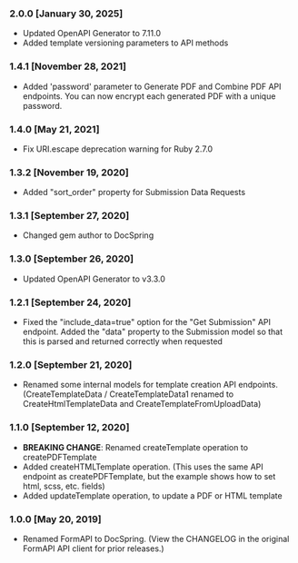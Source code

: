 ### 2.0.0 [January 30, 2025]

- Updated OpenAPI Generator to 7.11.0
- Added template versioning parameters to API methods

### 1.4.1 [November 28, 2021]

- Added 'password' parameter to Generate PDF and Combine PDF API endpoints. You can now encrypt each generated PDF with a unique password.

### 1.4.0 [May 21, 2021]

- Fix URI.escape deprecation warning for Ruby 2.7.0

### 1.3.2 [November 19, 2020]

- Added "sort_order" property for Submission Data Requests

### 1.3.1 [September 27, 2020]

- Changed gem author to DocSpring

### 1.3.0 [September 26, 2020]

- Updated OpenAPI Generator to v3.3.0

### 1.2.1 [September 24, 2020]

- Fixed the "include_data=true" option for the "Get Submission" API endpoint. Added the "data" property to the Submission model so that this is parsed and returned correctly when requested

### 1.2.0 [September 21, 2020]

- Renamed some internal models for template creation API endpoints. (CreateTemplateData / CreateTemplateData1 renamed to CreateHtmlTemplateData and CreateTemplateFromUploadData)

### 1.1.0 [September 12, 2020]

- **BREAKING CHANGE**: Renamed createTemplate operation to createPDFTemplate
- Added createHTMLTemplate operation. (This uses the same API endpoint as createPDFTemplate, but the example shows how to set html, scss, etc. fields)
- Added updateTemplate operation, to update a PDF or HTML template

### 1.0.0 [May 20, 2019]

- Renamed FormAPI to DocSpring. (View the CHANGELOG in the original FormAPI API client for prior releases.)
